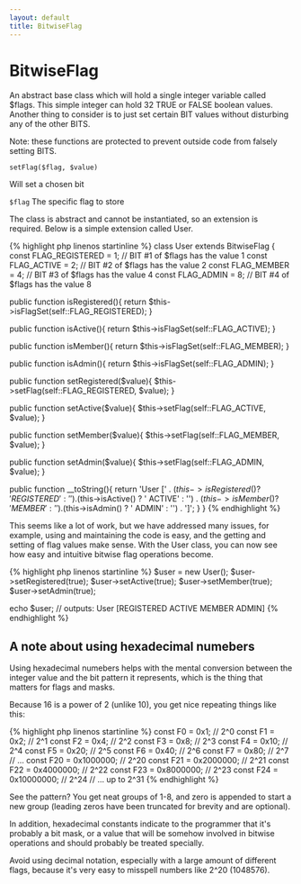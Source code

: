```yaml
---
layout: default
title: BitwiseFlag
---
```


# BitwiseFlag

An abstract base class which will hold a single integer variable called $flags. This simple integer can hold 32 TRUE or FALSE boolean values. Another thing to consider is to just set certain BIT values without disturbing any of the other BITS. 

Note: these functions are protected to prevent outside code from falsely setting BITS.

```
setFlag($flag, $value) 
```
Will set a chosen bit

`$flag` The specific flag to store

The class is abstract and cannot be instantiated, so an extension is required. Below is a simple extension called User.

{% highlight php linenos startinline %}
class User extends BitwiseFlag
{
  const FLAG_REGISTERED = 1; // BIT #1 of $flags has the value 1
  const FLAG_ACTIVE = 2;     // BIT #2 of $flags has the value 2
  const FLAG_MEMBER = 4;     // BIT #3 of $flags has the value 4
  const FLAG_ADMIN = 8;      // BIT #4 of $flags has the value 8

  public function isRegistered(){
    return $this->isFlagSet(self::FLAG_REGISTERED);
  }

  public function isActive(){
    return $this->isFlagSet(self::FLAG_ACTIVE);
  }

  public function isMember(){
    return $this->isFlagSet(self::FLAG_MEMBER);
  }

  public function isAdmin(){
    return $this->isFlagSet(self::FLAG_ADMIN);
  }

  public function setRegistered($value){
    $this->setFlag(self::FLAG_REGISTERED, $value);
  }

  public function setActive($value){
    $this->setFlag(self::FLAG_ACTIVE, $value);
  }

  public function setMember($value){
    $this->setFlag(self::FLAG_MEMBER, $value);
  }

  public function setAdmin($value){
    $this->setFlag(self::FLAG_ADMIN, $value);
  }

  public function __toString(){
    return 'User [' .
      ($this->isRegistered() ? 'REGISTERED' : '') .
      ($this->isActive() ? ' ACTIVE' : '') .
      ($this->isMember() ? ' MEMBER' : '') .
      ($this->isAdmin() ? ' ADMIN' : '') .
    ']';
  }
}
{% endhighlight %}

This seems like a lot of work, but we have addressed many issues, for example, using and maintaining the code is easy, and the getting and setting of flag values make sense. With the User class, you can now see how easy and intuitive bitwise flag operations become.

{% highlight php linenos startinline %}
$user = new User();
$user->setRegistered(true);
$user->setActive(true);
$user->setMember(true);
$user->setAdmin(true);

echo $user;  // outputs: User [REGISTERED ACTIVE MEMBER ADMIN]
{% endhighlight %}

## A note about using hexadecimal numebers

Using hexadecimal numebers helps with the mental conversion between the integer value and the bit pattern it represents, which is the thing that matters for flags and masks.

Because 16 is a power of 2 (unlike 10), you get nice repeating things like this:

{% highlight php linenos startinline %}
const F0 = 0x1; // 2^0
const F1 = 0x2; // 2^1
const F2 = 0x4; // 2^2
const F3 = 0x8; // 2^3
const F4 = 0x10; // 2^4
const F5 = 0x20; // 2^5
const F6 = 0x40; // 2^6
const F7 = 0x80; // 2^7
// ...
const F20 = 0x1000000; // 2^20
const F21 = 0x2000000; // 2^21
const F22 = 0x4000000; // 2^22
const F23 = 0x8000000; // 2^23
const F24 = 0x10000000; // 2^24
// ... up to 2^31
{% endhighlight %}

See the pattern? You get neat groups of 1-8, and zero is appended to start a new group (leading zeros have been truncated for brevity and are optional).

In addition, hexadecimal constants indicate to the programmer that it's probably a bit mask, or a value that will be somehow involved in bitwise operations and should probably be treated specially.

Avoid using decimal notation, especially with a large amount of different flags, because it's very easy to misspell numbers like 2^20 (1048576).
